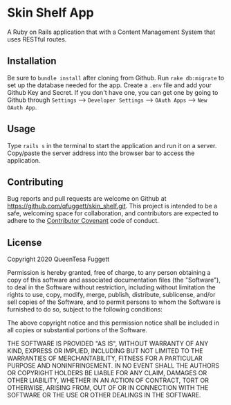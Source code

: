 # Skin Shelf App

A Ruby on Rails application that with a Content Management System that uses RESTful routes.

## Installation 

Be sure to `bundle install` after cloning from Github.
Run `rake db:migrate` to set up the database needed for the app.
Create a `.env` file and add your Github Key and Secret. 
If you don't have one, you can get one by going to Github through `Settings` --> `Developer Settings` --> `OAuth Apps` --> `New OAuth App`.

## Usage

Type `rails s` in the terminal to start the application and run it on a server.
Copy/paste the server address into the browser bar to access the application.

## Contributing
Bug reports and pull requests are welcome on Github at https://github.com/qfuggett/skin_shelf.git. 
This project is intended to be a safe, welcoming space for collaboration, and contributors are expected to adhere to the [Contributor Covenant](http://contributor-covenant.org) code of conduct.

## License

Copyright 2020 QueenTesa Fuggett

Permission is hereby granted, free of charge, to any person obtaining a copy of this software and associated documentation files (the "Software"), to deal in the Software without restriction, including without limitation the rights to use, copy, modify, merge, publish, distribute, sublicense, and/or sell copies of the Software, and to permit persons to whom the Software is furnished to do so, subject to the following conditions:

The above copyright notice and this permission notice shall be included in all copies or substantial portions of the Software.

THE SOFTWARE IS PROVIDED "AS IS", WITHOUT WARRANTY OF ANY KIND, EXPRESS OR IMPLIED, INCLUDING BUT NOT LIMITED TO THE WARRANTIES OF MERCHANTABILITY, FITNESS FOR A PARTICULAR PURPOSE AND NONINFRINGEMENT. IN NO EVENT SHALL THE AUTHORS OR COPYRIGHT HOLDERS BE LIABLE FOR ANY CLAIM, DAMAGES OR OTHER LIABILITY, WHETHER IN AN ACTION OF CONTRACT, TORT OR OTHERWISE, ARISING FROM, OUT OF OR IN CONNECTION WITH THE SOFTWARE OR THE USE OR OTHER DEALINGS IN THE SOFTWARE.